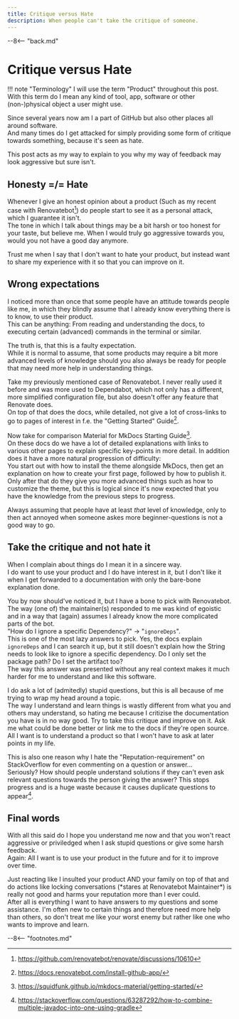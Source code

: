 ```yaml
---
title: Critique versus Hate
description: When people can't take the critique of someone.
---
```


--8<-- "back.md"

[^1]: https://github.com/renovatebot/renovate/discussions/10610
[^2]: https://docs.renovatebot.com/install-github-app/
[^3]: https://squidfunk.github.io/mkdocs-material/getting-started/
[^4]: https://stackoverflow.com/questions/63287292/how-to-combine-multiple-javadoc-into-one-using-gradle

# Critique versus Hate

!!! note "Terminology"
    I will use the term "Product" throughout this post.  
    With this term do I mean any kind of tool, app, software or other (non-)physical object a user might use.

Since several years now am I a part of GitHub but also other places all around software.  
And many times do I get attacked for simply providing some form of critique towards something, because it's seen as hate.

This post acts as my way to explain to you why my way of feedback may look aggressive but sure isn't.

## Honesty =/= Hate
Whenever I give an honest opinion about a product (Such as my recent case with Renovatebot[^1]) do people start to see it as a personal attack, which I guarantee it isn't.  
The tone in which I talk about things may be a bit harsh or too honest for your taste, but believe me. When I would truly go aggressive towards you, would you not have a good day anymore.

Trust me when I say that I don't want to hate your product, but instead want to share my experience with it so that you can improve on it.

## Wrong expectations
I noticed more than once that some people have an attitude towards people like me, in which they blindly assume that I already know everything there is to know, to use their product.  
This can be anything: From reading and understanding the docs, to executing certain (advanced) commands in the terminal or similar.

The truth is, that this is a faulty expectation.  
While it is normal to assume, that some products may require a bit more advanced levels of knowledge should you also always be ready for people that may need more help in understanding things.

Take my previously mentioned case of Renovatebot. I never really used it before and was more used to Dependabot, which not only has a different, more simplified configuration file, but also doesn't offer any feature that Renovate does.  
On top of that does the docs, while detailed, not give a lot of cross-links to go to pages of interest in f.e. the "Getting Started" Guide[^2].

Now take for comparison Material for MkDocs Starting Guide[^3].  
On these docs do we have a lot of detailed explanations with links to various other pages to explain specific key-points in more detail. In addition does it have a more natural progression of difficulty:  
You start out with how to install the theme alongside MkDocs, then get an explanation on how to create your first page, followed by how to publish it. Only after that do they give you more advanced things such as how to customize the theme, but this is logical since it's now expected that you have the knowledge from the previous steps to progress.

Always assuming that people have at least *that* level of knowledge, only to then act annoyed when someone askes more beginner-questions is not a good way to go.

## Take the critique and not hate it
When I complain about things do I mean it in a sincere way.  
I do want to use your product and I do have interest in it, but I don't like it when I get forwarded to a documentation with only the bare-bone explanation done.

You by now should've noticed it, but I have a bone to pick with Renovatebot. The way (one of) the maintainer(s) responded to me was kind of egoistic and in a way that (again) assumes I already know the more complicated parts of the bot.  
"How do I ignore a specific Dependency?" -> "`ignoreDeps`".  
This is one of the most lazy answers to pick. Yes, the docs explain `ignoreDeps` and I can search it up, but it still doesn't explain how the String needs to look like to ignore a specific dependency. Do I only set the package path? Do I set the artifact too?  
The way this answer was presented without any real context makes it much harder for me to understand and like this software.

I do ask a lot of (admitedly) stupid questions, but this is all because of me trying to wrap my head around a topic.  
The way I understand and learn things is wastly different from what you and others may understand, so hating me because I critizise the documentation you have is in no way good. Try to take this critique and improve on it. Ask me what could be done better or link me to the docs if they're open source.  
All I want is to understand a product so that I won't have to ask at later points in my life.

This is also one reason why I hate the "Reputation-requirement" on StackOverflow for even commenting on a question or answer...  
Seriously? How should people understand solutions if they can't even ask relevant questions towards the person giving the answer? This stops progress and is a huge waste because it causes duplicate questions to appear[^4].

## Final words
With all this said do I hope you understand me now and that you won't react aggressive or priviledged when I ask stupid questions or give some harsh feedback.  
Again: All I want is to use your product in the future and for it to improve over time.

Just reacting like I insulted your product AND your family on top of that and do actions like locking conversations (\*stares at Renovatebot Maintainer\*) is really not good and harms your reputation more than I ever could.  
After all is everything I want to have answers to my questions and some assistance. I'm often new to certain things and therefore need more help than others, so don't treat me like your worst enemy but rather like one who wants to improve and learn.

--8<-- "footnotes.md"

